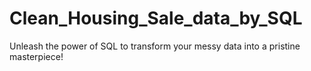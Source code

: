 # Clean_Housing_Sale_data_by_SQL
Unleash the power of SQL to transform your messy data into a pristine masterpiece! 
